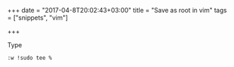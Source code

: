 +++
date = "2017-04-8T20:02:43+03:00"
title = "Save as root in vim"
tags = ["snippets", "vim"]

+++

Type 

`:w !sudo tee %`
